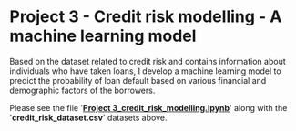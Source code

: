# **Project 3 - Credit risk modelling - A machine learning model**

Based on the dataset related to credit risk and contains information about individuals who have taken loans, I develop a machine learning model to predict the probability of loan default based on various financial and demographic factors of the borrowers.

Please see the file '[**Project 3_credit_risk_modelling.ipynb**](https://github.com/tamdang100/python_creditrisk/blob/main/Project%203_credit_risk_modelling.ipynb)' along with the '**credit_risk_dataset.csv**' datasets above.

